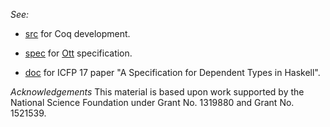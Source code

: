 *See:*

- [src](src/FcEtt) for Coq development.

- [spec](spec/ett.ott) for [Ott](http://www.cl.cam.ac.uk/~pes20/ott/) specification.

- [doc](doc/) for ICFP 17 paper "A Specification for Dependent Types in
Haskell".

*Acknowledgements*
This material is based upon work supported by the National Science Foundation
under Grant No. 1319880 and Grant No. 1521539.
